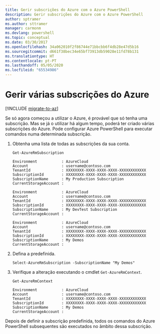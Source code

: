 ```yaml
---
title: Gerir subscrições do Azure com o Azure PowerShell
description: Gerir subscrições do Azure com o Azure PowerShell
author: sptramer
ms.author: sttramer
manager: carmonm
ms.devlang: powershell
ms.topic: conceptual
ms.date: 03/30/2017
ms.openlocfilehash: 34a062010f2f86744e71bbcbb6f4db28e47d5b16
ms.sourcegitcommit: d661f38bec34e65bf73913db59028e11fd78b131
ms.translationtype: HT
ms.contentlocale: pt-PT
ms.lasthandoff: 05/05/2020
ms.locfileid: "65534986"
---
```

# <a name="manage-multiple-azure-subscriptions"></a>Gerir várias subscrições do Azure

[!INCLUDE [migrate-to-az](../includes/migrate-to-az.md)]

Se só agora começou a utilizar o Azure, é provável que só tenha uma subscrição. Mas se já o utilizar há algum tempo, poderá ter criado várias subscrições do Azure. Pode configurar Azure PowerShell para executar comandos numa determinada subscrição.

1. Obtenha uma lista de todas as subscrições da sua conta.

    ```azurepowershell-interactive
    Get-AzureRmSubscription
    ```

    ```output
    Environment           : AzureCloud
    Account               : username@contoso.com
    TenantId              : XXXXXXXX-XXXX-XXXX-XXXX-XXXXXXXXXXXX
    SubscriptionId        : XXXXXXXX-XXXX-XXXX-XXXX-XXXXXXXXXXXX
    SubscriptionName      : My Production Subscription
    CurrentStorageAccount :

    Environment           : AzureCloud
    Account               : username@contoso.com
    TenantId              : XXXXXXXX-XXXX-XXXX-XXXX-XXXXXXXXXXXX
    SubscriptionId        : XXXXXXXX-XXXX-XXXX-XXXX-XXXXXXXXXXXX
    SubscriptionName      : My DevTest Subscription
    CurrentStorageAccount :

    Environment           : AzureCloud
    Account               : username@contoso.com
    TenantId              : XXXXXXXX-XXXX-XXXX-XXXX-XXXXXXXXXXXX
    SubscriptionId        : XXXXXXXX-XXXX-XXXX-XXXX-XXXXXXXXXXXX
    SubscriptionName      : My Demos
    CurrentStorageAccount :
    ```

2. Defina a predefinida.

    ```azurepowershell-interactive
    Select-AzureRmSubscription -SubscriptionName "My Demos"
    ```

3. Verifique a alteração executando o cmdlet `Get-AzureRmContext`.

    ```azurepowershell-interactive
    Get-AzureRmContext
    ```

    ```output
    Environment           : AzureCloud
    Account               : username@contoso.com
    TenantId              : XXXXXXXX-XXXX-XXXX-XXXX-XXXXXXXXXXXX
    SubscriptionId        : XXXXXXXX-XXXX-XXXX-XXXX-XXXXXXXXXXXX
    SubscriptionName      : My Demos
    CurrentStorageAccount :
    ```

Depois de definir a subscrição predefinida, todos os comandos do Azure PowerShell subsequentes são executados no âmbito dessa subscrição.
